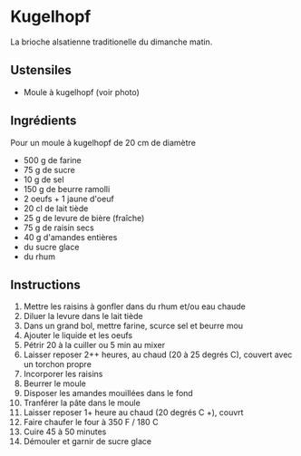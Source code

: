 # Kugelhopf

La brioche alsatienne traditionelle du dimanche matin.

## Ustensiles

- Moule à kugelhopf (voir photo)

## Ingrédients

Pour un moule à kugelhopf de 20 cm de diamètre
- 500 g de farine
- 75 g de sucre
- 10 g de sel
- 150 g de beurre ramolli
- 2 oeufs + 1 jaune d'oeuf
- 20 cl de lait tiède 
- 25 g de levure de bière (fraîche)
- 75 g de raisin secs
- 40 g d'amandes entières
- du sucre glace
- du rhum

## Instructions

1. Mettre les raisins à gonfler dans du rhum et/ou eau chaude
1. Diluer la levure dans le lait tiède
1. Dans un grand bol, mettre farine, scurce sel et beurre mou
1. Ajouter le liquide et les oeufs
1. Pétrir 20 à la cuiller ou 5 min au mixer
1. Laisser reposer 2++ heures, au chaud (20 à 25 degrés C), couvert avec un torchon propre
1. Incorporer les raisins
1. Beurrer le moule
1. Disposer les amandes mouillées dans le fond
1. Tranférer la pâte dans le moule
1. Laisser reposer 1+ heure au chaud (20 degrés C +), couvrt
1. Faire chaufer le four à 350 F / 180 C
1. Cuire 45 à 50 minutes
1. Démouler et garnir de sucre glace
